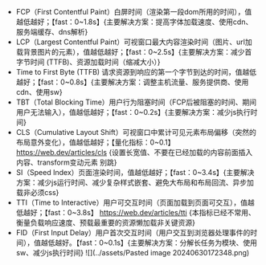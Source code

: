 - FCP（First Contentful Paint）白屏时间（渲染第一段dom所用的时间），值越低越好；【fast：0~1.8s】{主要解决方案：提高字体加载速度、使用cdn、服务端缓存、dns解析}
- LCP（Largest Contentful Paint）可视窗口最大内容渲染时间（图片、url加载背景图片的元素），值越低越好；【fast：0~2.5s】{主要解决方案：减少首字节时间 (TTFB)、资源加载时间（缩减大小）}
- Time to First Byte (TTFB) 请求资源到响应的第一个字节到达的时间，值越低越好；【fast：0~0.8s】{主要解决方案：调整主机流量、服务提供商、使用cdn、使用sw}
- TBT（Total Blocking Time）用户行为阻塞时间（FCP后被阻塞的时间、期间用户无法输入），值越低越好；【fast：0~0.2s】{主要解决方案：减少js执行时间}
- CLS（Cumulative Layout Shift）可视窗口中累计可见元素布局偏移（突然的布局意外变化），值越低越好；【量化指标：0~0.1】 https://web.dev/articles/cls {设置长宽值、不要在已经加载的内容前面插入内容、transform变动元素 别跳}
- SI（Speed Index）页面渲染时间，值越低越好；【fast：0~3.4s】{主要解决方案：减少js运行时间、减少复杂样式嵌套、避免大布局和布局回流、异步加载非必须css}
- TTI（Time to Interactive）用户可交互时间（页面加载到页面可交互），值越低越好；【fast：0~3.8s】 https://web.dev/articles/tti {本指标已经不常用、衡量负载响应速度、预载最重要的资源懒加载非关键资源}
- FID（First Input Delay）用户首次交互时间（用户交互到浏览器处理事件的时间），值越低越好。【fast：0~0.1s】{主要解决方案：分解长任务为模块、使用sw、减少js执行时间}
![](../assets/Pasted image 20240630172348.png)

